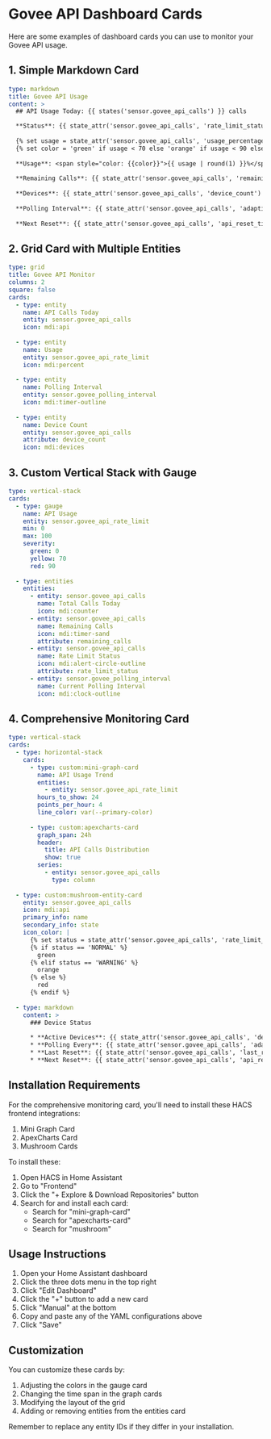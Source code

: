 # Govee API Dashboard Cards

Here are some examples of dashboard cards you can use to monitor your Govee API usage.

## 1. Simple Markdown Card

```yaml
type: markdown
title: Govee API Usage
content: >
  ## API Usage Today: {{ states('sensor.govee_api_calls') }} calls

  **Status**: {{ state_attr('sensor.govee_api_calls', 'rate_limit_status') }}
  
  {% set usage = state_attr('sensor.govee_api_calls', 'usage_percentage') | float %}
  {% set color = 'green' if usage < 70 else 'orange' if usage < 90 else 'red' %}
  
  **Usage**: <span style="color: {{color}}">{{ usage | round(1) }}%</span>
  
  **Remaining Calls**: {{ state_attr('sensor.govee_api_calls', 'remaining_calls') }}
  
  **Devices**: {{ state_attr('sensor.govee_api_calls', 'device_count') }}
  
  **Polling Interval**: {{ state_attr('sensor.govee_api_calls', 'adaptive_polling_interval') }}s
  
  **Next Reset**: {{ state_attr('sensor.govee_api_calls', 'api_reset_time') }}
```

## 2. Grid Card with Multiple Entities

```yaml
type: grid
title: Govee API Monitor
columns: 2
square: false
cards:
  - type: entity
    name: API Calls Today
    entity: sensor.govee_api_calls
    icon: mdi:api
  
  - type: entity
    name: Usage
    entity: sensor.govee_api_rate_limit
    icon: mdi:percent
    
  - type: entity
    name: Polling Interval
    entity: sensor.govee_polling_interval
    icon: mdi:timer-outline
    
  - type: entity
    name: Device Count
    entity: sensor.govee_api_calls
    attribute: device_count
    icon: mdi:devices
```

## 3. Custom Vertical Stack with Gauge

```yaml
type: vertical-stack
cards:
  - type: gauge
    name: API Usage
    entity: sensor.govee_api_rate_limit
    min: 0
    max: 100
    severity:
      green: 0
      yellow: 70
      red: 90
      
  - type: entities
    entities:
      - entity: sensor.govee_api_calls
        name: Total Calls Today
        icon: mdi:counter
      - entity: sensor.govee_api_calls
        name: Remaining Calls
        icon: mdi:timer-sand
        attribute: remaining_calls
      - entity: sensor.govee_api_calls
        name: Rate Limit Status
        icon: mdi:alert-circle-outline
        attribute: rate_limit_status
      - entity: sensor.govee_polling_interval
        name: Current Polling Interval
        icon: mdi:clock-outline
```

## 4. Comprehensive Monitoring Card

```yaml
type: vertical-stack
cards:
  - type: horizontal-stack
    cards:
      - type: custom:mini-graph-card
        name: API Usage Trend
        entities:
          - entity: sensor.govee_api_rate_limit
        hours_to_show: 24
        points_per_hour: 4
        line_color: var(--primary-color)
        
      - type: custom:apexcharts-card
        graph_span: 24h
        header:
          title: API Calls Distribution
          show: true
        series:
          - entity: sensor.govee_api_calls
            type: column
            
  - type: custom:mushroom-entity-card
    entity: sensor.govee_api_calls
    icon: mdi:api
    primary_info: name
    secondary_info: state
    icon_color: |
      {% set status = state_attr('sensor.govee_api_calls', 'rate_limit_status') %}
      {% if status == 'NORMAL' %}
        green
      {% elif status == 'WARNING' %}
        orange
      {% else %}
        red
      {% endif %}
        
  - type: markdown
    content: >
      ### Device Status
      
      * **Active Devices**: {{ state_attr('sensor.govee_api_calls', 'device_count') }}
      * **Polling Every**: {{ state_attr('sensor.govee_api_calls', 'adaptive_polling_interval') }} seconds
      * **Last Reset**: {{ state_attr('sensor.govee_api_calls', 'last_reset_date') }}
      * **Next Reset**: {{ state_attr('sensor.govee_api_calls', 'api_reset_time') }}
```

## Installation Requirements

For the comprehensive monitoring card, you'll need to install these HACS frontend integrations:

1. Mini Graph Card
2. ApexCharts Card
3. Mushroom Cards

To install these:

1. Open HACS in Home Assistant
2. Go to "Frontend"
3. Click the "+ Explore & Download Repositories" button
4. Search for and install each card:
   - Search for "mini-graph-card"
   - Search for "apexcharts-card"
   - Search for "mushroom"

## Usage Instructions

1. Open your Home Assistant dashboard
2. Click the three dots menu in the top right
3. Click "Edit Dashboard"
4. Click the "+" button to add a new card
5. Click "Manual" at the bottom
6. Copy and paste any of the YAML configurations above
7. Click "Save"

## Customization

You can customize these cards by:

1. Adjusting the colors in the gauge card
2. Changing the time span in the graph cards
3. Modifying the layout of the grid
4. Adding or removing entities from the entities card

Remember to replace any entity IDs if they differ in your installation.
